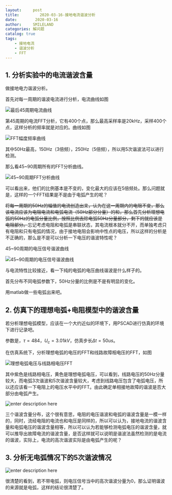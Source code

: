 ```yaml
---
layout:     post
title:         2020-03-16-接地电流谐波分析
date:        2020-03-16
author:     SMILELAND
categories: 解问题
catalog: true
tags:
    - 接地电流
    - 谐波分析
    - FFT
---
```


## 1. 分析实验中的电流谐波含量

做接地电力谐波分析。

<!-- more -->

首先对每一周期的谐波电流进行分析，电流曲线如图

![最后45周期电流曲线](https://i.loli.net/2020/03/16/CY59MFcvatV3jJr.png)

第45周期的电流FFT分析，它有400个点，那么最高采样率是20kHz，采样400个点，这样分析的频率就是对应的。曲线如图

![FFT幅度频率曲线](https://i.loli.net/2020/03/16/caHhlSpZAomXYQ9.png)

其中50Hz最高，150Hz（3倍频），250Hz（5倍频），所以用5次谐波法可以进行检测。

那么看45~90周期所有的FFT分析曲线。

![45~90周期FFT分析曲线](https://i.loli.net/2020/03/16/21DSJWKV8RFANeE.png)

可以看出来，他们的比例基本是不变的，变化最大的应该在5倍频处。那么问题就是，这样的一个FFT结果是不是由于电弧产生的呢？

~~将每一周期的50Hz的幅值的电流创造出来，认为在这一周期内的电阻不变，那么该电流应该为电阻电流和电弧电流（50Hz部分分量）的和，那么首先分析理想电弧的50Hz的电弧分量比例，按照比例去除电弧50Hz分量部分，剩下的就应该是电阻部分。~~忘记考虑电阻和电弧是串联状态，其电流根本就分不开，而单独考虑只有电阻和只有电弧的情况，由于接地电阻会影响中性点的电压，所以这样的分析是不正确的，那么是不是可以分析一下电压的谐波特性呢？

45~90周期的电压信号谐波曲线

![45~90周期的电压信号谐波曲线](https://i.loli.net/2020/03/16/LmUyzEKkaf3ro29.png)

与电流特性比较接近，看一下纯的电弧的电压曲线谐波是什么样子的。

首先分布不同电弧参数下，50Hz分量的比例是不是有明显的变化。

用matlab做一些电弧出来吧。

## 2. 仿真下的理想电弧+电阻模型中的谐波含量

若分析理想电弧模型，应该在一个大约近似的环境下，用PSCAD进行仿真的环境下进行记录吧。

参数是，$\tau = 484$，$U_c = 3.01kV$，仿真步长$\Delta t = 50us$。

在仿真系统下，分析理想电弧的电压的FFT和线路故障相电压的FFT，如图

![理想电弧电压与线路相电压FFT](https://i.loli.net/2020/03/16/MOHYzEtm1u72hCc.png)

其中紫色是线路相电压，黄色是理想电弧电压，可以看到，线路电压的50Hz分量较大，而电弧3次谐波和5次谐波含量较大，考虑到线路电压包含了电弧电压，所以还应该看一下电阻上的电压水平中的FFT。由此确定单相接地故障的谐波是否大部分由电弧产生。

![enter description here](https://i.loli.net/2020/03/16/YPE3Sq7c5whmxeG.png)

三个谐波含量分布，这个很有意思，电阻的电压谐波和电弧的谐波含量是一模一样的，同时，流经电阻的电流也和电压是同样的，所以可以认为，接地电流的谐波含量和电弧电压的谐波含量相等，所以可以认为若能够检测电弧电压的谐波含量，就可以推导出故障电流的谐波含量，是否这样就可以说明是谐波法虽然检测的是电流的谐波，实际上，电流的高次谐波实际是由电弧产生的呢？

## 3. 分析无电弧情况下的5次谐波情况

![enter description here](https://i.loli.net/2020/03/17/SpHgNrtauly8kqM.png)

很清楚的看到，若不带电弧，则电压信号当中的高次谐波分量为0，那么证明谐波的来源就是电弧，这样的结论很清楚了。
